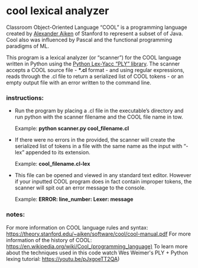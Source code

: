 # cool lexical analyzer 
Classroom Object-Oriented Language “COOL” is a programming language created by [Alexander Aiken](https://theory.stanford.edu/~aiken/ "Alexander Aiken") of Stanford to represent a subset of of Java. Cool also was influenced by Pascal and the functional programming paradigms of ML.

This program is a lexical analyzer (or “scanner”) for the COOL language written in Python using the [Python Lex-Yacc “PLY” library](http://www.dabeaz.com/ply/ "PLY"). The scanner accepts a COOL source file - __*.cl__ format - and using regular expressions, reads through the .cl file to return a serialized list of COOL tokens - or an empty output file with an error written to the command line.
### instructions:
* Run the program by placing a .cl file in the executable’s directory and run python with the scanner filename and the COOL file name in tow. 

    Example: __python scanner.py cool_filename.cl__

* If there were no errors in the provided, the scanner will create the serialized list of tokens in a file with the same name as the input with “-lex” appended to its extension. 

    Example: __cool_filename.cl-lex__
    
* This file can be opened and viewed in any standard text editor. However if your inputted COOL program does in fact contain improper tokens, the scanner will spit out an error message to the console.

    Example: __ERROR: line_number: Lexer: message__


### notes:
For more information on COOL language rules and syntax:
https://theory.stanford.edu/~aiken/software/cool/cool-manual.pdf
For more information of the history of COOL:
https://en.wikipedia.org/wiki/Cool_(programming_language)
To learn more about the techniques used in this code watch Wes Weimer's PLY + Python lexing tutorial:
https://youtu.be/pJxgoeTT2QA)